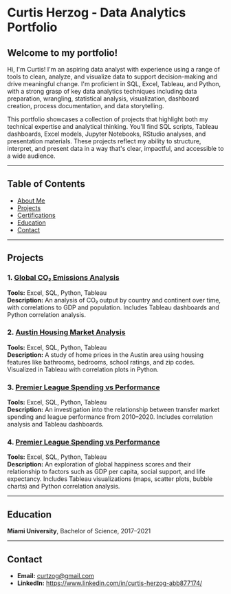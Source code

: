 # Curtis Herzog - Data Analytics Portfolio

## Welcome to my portfolio!
Hi, I'm Curtis! I'm an aspiring data analyst with experience using a range of tools to clean, analyze, and visualize data to support decision-making and drive meaningful change. I'm proficient in SQL, Excel, Tableau, and Python, with a strong grasp of key data analytics techniques including data preparation, wrangling, statistical analysis, visualization, dashboard creation, process documentation, and data storytelling.

This portfolio showcases a collection of projects that highlight both my technical expertise and analytical thinking. You'll find SQL scripts, Tableau dashboards, Excel models, Jupyter Notebooks, RStudio analyses, and presentation materials. These projects reflect my ability to structure, interpret, and present data in a way that's clear, impactful, and accessible to a wide audience.

---

## Table of Contents
- [About Me](#welcome-to-my-portfolio)
- [Projects](#projects)
- [Certifications](#certifications)
- [Education](#education)
- [Contact](#contact)

---

## Projects

### 1. [Global CO₂ Emissions Analysis](Projects/CO2)  
**Tools:** Excel, SQL, Python, Tableau  
**Description:** An analysis of CO₂ output by country and continent over time, with correlations to GDP and population. Includes Tableau dashboards and Python correlation analysis.

### 2. [Austin Housing Market Analysis](Projects/Austin-Housing)  
**Tools:** Excel, SQL, Python, Tableau  
**Description:** A study of home prices in the Austin area using housing features like bathrooms, bedrooms, school ratings, and zip codes. Visualized in Tableau with correlation plots in Python.

### 3. [Premier League Spending vs Performance](Projects/Premier-League)  
**Tools:** Excel, SQL, Python, Tableau  
**Description:** An investigation into the relationship between transfer market spending and league performance from 2010–2020. Includes correlation analysis and Tableau dashboards.

### 4. [Premier League Spending vs Performance](Projects/World-Happiness)  
**Tools:** Excel, SQL, Python, Tableau  
**Description:** An exploration of global happiness scores and their relationship to factors such as GDP per capita, social support, and life expectancy. Includes Tableau visualizations (maps, scatter plots, bubble charts) and Python correlation analysis.

---

## Education
**Miami University**, Bachelor of Science, 2017–2021

---

## Contact
- **Email:** [curtzog@gmail.com](mailto:curtzog@gmail.com)  
- **LinkedIn:** https://www.linkedin.com/in/curtis-herzog-abb877174/
